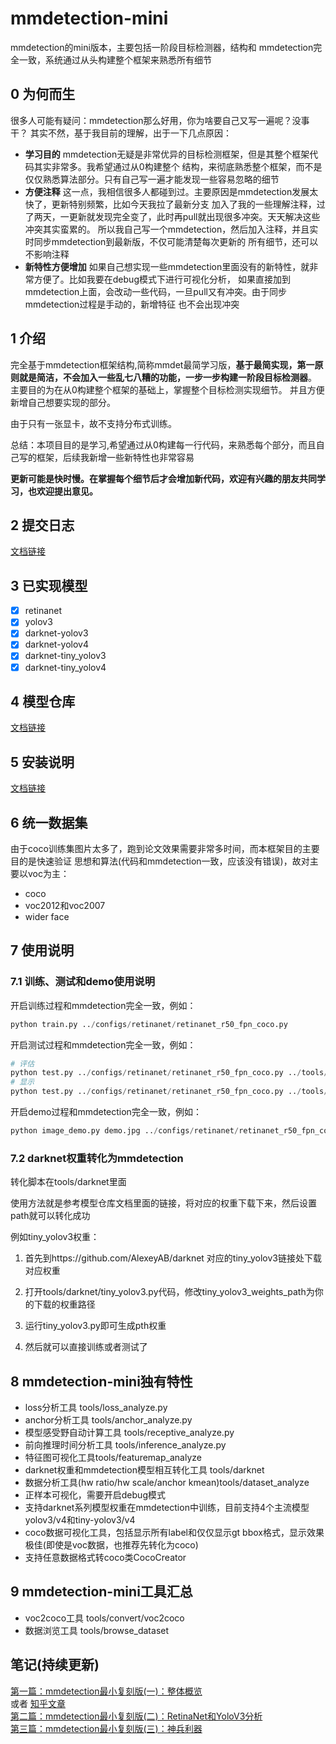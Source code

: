 # mmdetection-mini
mmdetection的mini版本，主要包括一阶段目标检测器，结构和
mmdetection完全一致，系统通过从头构建整个框架来熟悉所有细节

## 0 为何而生
很多人可能有疑问：mmdetection那么好用，你为啥要自己又写一遍呢？没事干？
其实不然，基于我目前的理解，出于一下几点原因：

- **学习目的**
mmdetection无疑是非常优异的目标检测框架，但是其整个框架代码其实非常多。我希望通过从0构建整个
结构，来彻底熟悉整个框架，而不是仅仅熟悉算法部分。只有自己写一遍才能发现一些容易忽略的细节
- **方便注释**
这一点，我相信很多人都碰到过。主要原因是mmdetection发展太快了，更新特别频繁，比如今天我拉了最新分支
加入了我的一些理解注释，过了两天，一更新就发现完全变了，此时再pull就出现很多冲突。天天解决这些冲突其实蛮累的。
所以我自己写一个mmdetection，然后加入注释，并且实时同步mmdetection到最新版，不仅可能清楚每次更新的
所有细节，还可以不影响注释
- **新特性方便增加**
如果自己想实现一些mmdetection里面没有的新特性，就非常方便了。比如我要在debug模式下进行可视化分析，
如果直接加到mmdetection上面，会改动一些代码，一旦pull又有冲突。由于同步mmdetection过程是手动的，新增特征
也不会出现冲突

## 1 介绍

完全基于mmdetection框架结构,简称mmdet最简学习版，**基于最简实现，第一原则就是简洁，不会加入一些乱七八糟的功能，一步一步构建一阶段目标检测器**。
主要目的为在从0构建整个框架的基础上，掌握整个目标检测实现细节。 并且方便新增自己想要实现的部分。

由于只有一张显卡，故不支持分布式训练。

总结：本项目目的是学习,希望通过从0构建每一行代码，来熟悉每个部分，而且自己写的框架，后续我新增一些新特性也非常容易

**更新可能是快时慢。在掌握每个细节后才会增加新代码，欢迎有兴趣的朋友共同学习，也欢迎提出意见。**

## 2 提交日志
[文档链接](./docs/changelog.md)

## 3 已实现模型
- [x] retinanet
- [x] yolov3
- [x] darknet-yolov3
- [x] darknet-yolov4
- [x] darknet-tiny_yolov3
- [x] darknet-tiny_yolov4

## 4 模型仓库
[文档链接](./docs/model_zoo.md)


## 5 安装说明
[文档链接](./docs/install.md)


## 6 统一数据集
   由于coco训练集图片太多了，跑到论文效果需要非常多时间，而本框架目的主要目的是快速验证
思想和算法(代码和mmdetection一致，应该没有错误)，故对主要以voc为主：
- coco
- voc2012和voc2007
- wider face


## 7 使用说明
### 7.1 训练、测试和demo使用说明

开启训练过程和mmdetection完全一致，例如：

```python
python train.py ../configs/retinanet/retinanet_r50_fpn_coco.py
```

开启测试过程和mmdetection完全一致，例如：

```python
# 评估   
python test.py ../configs/retinanet/retinanet_r50_fpn_coco.py ../tools/work_dirs/retinanet_r50_fpn_coco/latest.pth --eval bbox
# 显示
python test.py ../configs/retinanet/retinanet_r50_fpn_coco.py ../tools/work_dirs/retinanet_r50_fpn_coco/latest.pth --show
```

开启demo过程和mmdetection完全一致，例如：

```python
python image_demo.py demo.jpg ../configs/retinanet/retinanet_r50_fpn_coco.py ../tools/work_dirs/retinanet_r50_fpn_coco/latest.pth
```

### 7.2 darknet权重转化为mmdetection

转化脚本在tools/darknet里面

使用方法就是参考模型仓库文档里面的链接，将对应的权重下载下来，然后设置path就可以转化成功

例如tiny_yolov3权重：

1. 首先到https://github.com/AlexeyAB/darknet 对应的tiny_yolov3链接处下载对应权重

2. 打开tools/darknet/tiny_yolov3.py代码，修改tiny_yolov3_weights_path为你的下载的权重路径

3. 运行tiny_yolov3.py即可生成pth权重

4. 然后就可以直接训练或者测试了

   

## 8 mmdetection-mini独有特性

- loss分析工具 tools/loss_analyze.py
- anchor分析工具 tools/anchor_analyze.py
- 模型感受野自动计算工具 tools/receptive_analyze.py
- 前向推理时间分析工具 tools/inference_analyze.py
- 特征图可视化工具tools/featuremap_analyze
- darknet权重和mmdetection模型相互转化工具 tools/darknet
- 数据分析工具(hw ratio/hw scale/anchor kmean)tools/dataset_analyze
- 正样本可视化，需要开启debug模式
- 支持darknet系列模型权重在mmdetection中训练，目前支持4个主流模型yolov3/v4和tiny-yolov3/v4
- coco数据可视化工具，包括显示所有label和仅仅显示gt bbox格式，显示效果极佳(即使是voc数据，也推荐先转化为coco)
- 支持任意数据格式转coco类CocoCreator


## 9 mmdetection-mini工具汇总
- voc2coco工具 tools/convert/voc2coco
- 数据浏览工具 tools/browse_dataset


## 笔记(持续更新)

[第一篇：mmdetection最小复刻版(一)：整体概览](https://www.zybuluo.com/huanghaian/note/1742545)  
或者 [知乎文章](https://zhuanlan.zhihu.com/p/252616317)   
[第二篇：mmdetection最小复刻版(二)：RetinaNet和YoloV3分析](https://www.zybuluo.com/huanghaian/note/1742594)  
[第三篇：mmdetection最小复刻版(三)：神兵利器](https://www.zybuluo.com/huanghaian/note/1743266)  